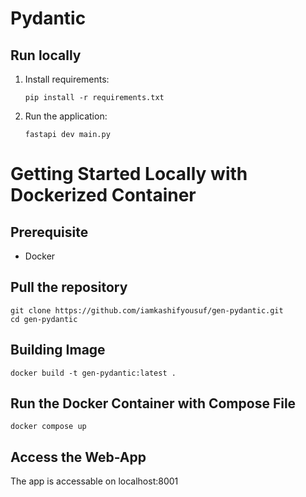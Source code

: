 # Pydantic

## Run locally

1. Install requirements:

   ```shell
   pip install -r requirements.txt
   ```

2. Run the application:

   ```shell
   fastapi dev main.py
   ```

Getting Started Locally with Dockerized Container 
=================================================
Prerequisite
--------
- Docker
  
Pull the repository
-------------------
```
git clone https://github.com/iamkashifyousuf/gen-pydantic.git
cd gen-pydantic
```
Building Image
--------------
```
docker build -t gen-pydantic:latest .
```
Run the Docker Container with Compose File
----------------------------------------------------
```
docker compose up
```
Access the Web-App
------------------
The app is accessable on localhost:8001
